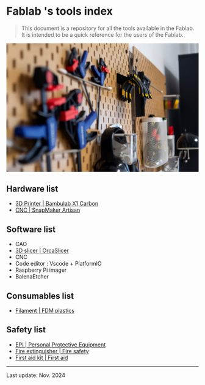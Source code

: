 # Fablab 's tools index

> This document is a repository for all the tools available in the Fablab. It is intended to be a quick reference for the users of the Fablab.

![Tools](assets/readme-1.jpg)

## Hardware list

- [3D Printer | Bambulab X1 Carbon](hardware/bambulab.md)
- [CNC | SnapMaker Artisan](hardware/snapmaker.md)

## Software list

- CAO
- [3D slicer | OrcaSlicer](software/orcaslicer.md)
- CNC
- Code editor : Vscode + PlatformIO
- Raspberry Pi imager
- BalenaEtcher

## Consumables list

- [Filament | FDM plastics](consumables/filament.md)

## Safety list

- [EPI | Personal Protective Equipment](safety/epi.md)
- [Fire extinguisher | Fire safety](safety/fire.md)
- [First aid kit | First aid](safety/firstaid.md)

---

Last update: Nov. 2024
